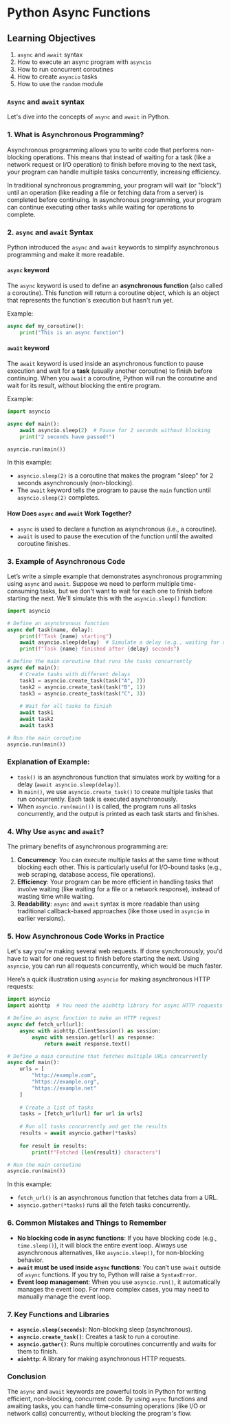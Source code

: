 # Python Async Functions

## Learning Objectives

1. `async` and `await` syntax
2. How to execute an async program with `asyncio`
3. How to run concurrent coroutines
4. How to create `asyncio` tasks
5. How to use the `random` module

### `Async` and `await` syntax

Let's dive into the concepts of `async` and `await` in Python.

### **1. What is Asynchronous Programming?**

Asynchronous programming allows you to write code that performs non-blocking operations. This means that instead of waiting for a task (like a network request or I/O operation) to finish before moving to the next task, your program can handle multiple tasks concurrently, increasing efficiency.

In traditional synchronous programming, your program will wait (or "block") until an operation (like reading a file or fetching data from a server) is completed before continuing. In asynchronous programming, your program can continue executing other tasks while waiting for operations to complete.

### **2. `async` and `await` Syntax**

Python introduced the `async` and `await` keywords to simplify asynchronous programming and make it more readable.

#### **`async` keyword**

The `async` keyword is used to define an **asynchronous function** (also called a coroutine). This function will return a coroutine object, which is an object that represents the function's execution but hasn't run yet.

Example:

```python
async def my_coroutine():
    print("This is an async function")
```

#### **`await` keyword**

The `await` keyword is used inside an asynchronous function to pause execution and wait for a **task** (usually another coroutine) to finish before continuing. When you `await` a coroutine, Python will run the coroutine and wait for its result, without blocking the entire program.

Example:

```python
import asyncio

async def main():
    await asyncio.sleep(2)  # Pause for 2 seconds without blocking
    print("2 seconds have passed!")

asyncio.run(main())
```

In this example:

- `asyncio.sleep(2)` is a coroutine that makes the program "sleep" for 2 seconds asynchronously (non-blocking).
- The `await` keyword tells the program to pause the `main` function until `asyncio.sleep(2)` completes.

#### **How Does `async` and `await` Work Together?**

- `async` is used to declare a function as asynchronous (i.e., a coroutine).
- `await` is used to pause the execution of the function until the awaited coroutine finishes.

### **3. Example of Asynchronous Code**

Let’s write a simple example that demonstrates asynchronous programming using `async` and `await`. Suppose we need to perform multiple time-consuming tasks, but we don't want to wait for each one to finish before starting the next. We'll simulate this with the `asyncio.sleep()` function:

```python
import asyncio

# Define an asynchronous function
async def task(name, delay):
    print(f"Task {name} starting")
    await asyncio.sleep(delay)  # Simulate a delay (e.g., waiting for data)
    print(f"Task {name} finished after {delay} seconds")

# Define the main coroutine that runs the tasks concurrently
async def main():
    # Create tasks with different delays
    task1 = asyncio.create_task(task("A", 2))
    task2 = asyncio.create_task(task("B", 1))
    task3 = asyncio.create_task(task("C", 3))
    
    # Wait for all tasks to finish
    await task1
    await task2
    await task3

# Run the main coroutine
asyncio.run(main())
```

### **Explanation of Example:**

- `task()` is an asynchronous function that simulates work by waiting for a delay (`await asyncio.sleep(delay)`).
- In `main()`, we use `asyncio.create_task()` to create multiple tasks that run concurrently. Each task is executed asynchronously.
- When `asyncio.run(main())` is called, the program runs all tasks concurrently, and the output is printed as each task starts and finishes.

### **4. Why Use `async` and `await`?**

The primary benefits of asynchronous programming are:

1. **Concurrency**: You can execute multiple tasks at the same time without blocking each other. This is particularly useful for I/O-bound tasks (e.g., web scraping, database access, file operations).
2. **Efficiency**: Your program can be more efficient in handling tasks that involve waiting (like waiting for a file or a network response), instead of wasting time while waiting.
3. **Readability**: `async` and `await` syntax is more readable than using traditional callback-based approaches (like those used in `asyncio` in earlier versions).

### **5. How Asynchronous Code Works in Practice**

Let's say you're making several web requests. If done synchronously, you'd have to wait for one request to finish before starting the next. Using `asyncio`, you can run all requests concurrently, which would be much faster.

Here’s a quick illustration using `asyncio` for making asynchronous HTTP requests:

```python
import asyncio
import aiohttp  # You need the aiohttp library for async HTTP requests

# Define an async function to make an HTTP request
async def fetch_url(url):
    async with aiohttp.ClientSession() as session:
        async with session.get(url) as response:
            return await response.text()

# Define a main coroutine that fetches multiple URLs concurrently
async def main():
    urls = [
        "http://example.com",
        "https://example.org",
        "https://example.net"
    ]
    
    # Create a list of tasks
    tasks = [fetch_url(url) for url in urls]
    
    # Run all tasks concurrently and get the results
    results = await asyncio.gather(*tasks)
    
    for result in results:
        print(f"Fetched {len(result)} characters")

# Run the main coroutine
asyncio.run(main())
```

In this example:

- `fetch_url()` is an asynchronous function that fetches data from a URL.
- `asyncio.gather(*tasks)` runs all the fetch tasks concurrently.

### **6. Common Mistakes and Things to Remember**

- **No blocking code in async functions**: If you have blocking code (e.g., `time.sleep()`), it will block the entire event loop. Always use asynchronous alternatives, like `asyncio.sleep()`, for non-blocking behavior.
- **`await` must be used inside `async` functions**: You can’t use `await` outside of `async` functions. If you try to, Python will raise a `SyntaxError`.
- **Event loop management**: When you use `asyncio.run()`, it automatically manages the event loop. For more complex cases, you may need to manually manage the event loop.

### **7. Key Functions and Libraries**

- **`asyncio.sleep(seconds)`**: Non-blocking sleep (asynchronous).
- **`asyncio.create_task()`**: Creates a task to run a coroutine.
- **`asyncio.gather()`**: Runs multiple coroutines concurrently and waits for them to finish.
- **`aiohttp`**: A library for making asynchronous HTTP requests.

### Conclusion

The `async` and `await` keywords are powerful tools in Python for writing efficient, non-blocking, concurrent code. By using `async` functions and awaiting tasks, you can handle time-consuming operations (like I/O or network calls) concurrently, without blocking the program's flow.
